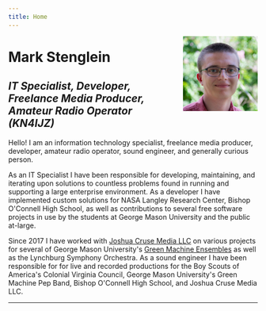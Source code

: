 ```yaml
---
title: Home
---
```


<img src="/img/avatar.jpg" style="max-width:30%;min-width:40px;float:right;margin-left:5px;" alt="Github repo" />

# Mark Stenglein

## _IT Specialist, Developer, Freelance Media Producer, Amateur Radio Operator (KN4IJZ)_ 

Hello! I am an information technology specialist, freelance media producer, developer, amateur radio operator, sound engineer, and generally curious person.

As an IT Specialist I have been responsible for developing, maintaining, and iterating upon solutions to countless problems found in running and supporting a large enterprise environment. As a developer I have implemented custom solutions for NASA Langley Research Center, Bishop O'Connell High School, as well as contributions to several free software projects in use by the students at George Mason University and the public at-large.

Since 2017 I have worked with [Joshua Cruse Media LLC](https://joshuacrusemedia.com) on various projects for several of George Mason University's [Green Machine Ensembles](https://www.greenmachine.gmu.edu) as well as the Lynchburg Symphony Orchestra. As a sound engineer I have been responsible for for live and recorded productions for the Boy Scouts of America's Colonial Virginia Council, George Mason University's  Green Machine Pep Band, Bishop O'Connell High School, and Joshua Cruse Media LLC.

<hr/>


